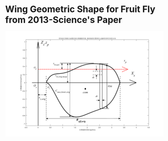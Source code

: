 # Wing Geometric Shape for Fruit Fly from 2013-Science's Paper

![Wing_Geometric_Shape_for_Fruit_Fly](https://github.com/xijunke/wing_shape_of_fruit_fly/blob/master/pic_png_tif_eps_pdf/coordination_xy_4.png)


